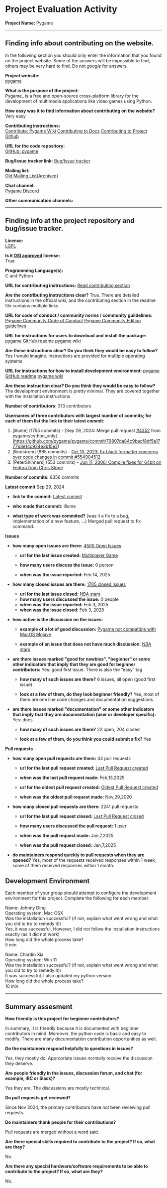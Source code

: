 # Project Evaluation Activity



__Project Name:__  Pygame


---

## Finding info about contributing on the website.

In the following section you should only enter the information that you
found on the project website. Some of the answers will be impossible to find, others
may be very hard to find. Do not _google_ for answers.

__Project website:__ \
[pygame](https://www.pygame.org/news)


__What is the purpose of the project:__ \
Pygame_ is a free and open-source cross-platform library
for the development of multimedia applications like video games using Python.


__How easy was it to find information about contributing on the website?__ \
Very easy


__Contributing instructions:__ \
[Contribute: Pygame Wiki](https://www.pygame.org/wiki/Contribute) 
[Contributing to Docs](https://github.com/pygame/pygame/tree/main/docs)
[Contributing to Project Github](https://github.com/pygame/pygame/blob/main/README.rst#contribute)

__URL for the code repository:__ \
[GitHub: pygame](https://github.com/pygame/pygame)

__Bug/Issue tracker link:__
[Bug/Issue tracker](https://github.com/pygame/pygame/issues)

__Mailing list:__ \
[Old Mailing List(Archived)](https://archives.seul.org/pygame/users/)

__Chat channel:__ \
[Pygame Discord](https://discord.com/invite/pygame)

__Other communication channels:__ 


---

## Finding info at the project repository and bug/issue tracker.

__License:__ \
[LGPL](https://opensource.org/license/lgpl-2-1)

__Is it [OSI approved](https://opensource.org/licenses/alphabetical) license:__ \
True

__Programming Language(s):__ \
C and Python

__URL for contributing instructions:__ [Read contributing section](https://github.com/pygame/pygame?tab=readme-ov-file) 

__Are the contributing instructions clear?__ True. There are detailed instructions in the official wiki, and the contributing section in the readme file contains multiple links.


__URL for code of conduct / community norms / community guildelines:__ [Pygame Community Code of Conduct](https://github.com/pygame-community/pygame.community?tab=coc-ov-file#pygame-community-code-of-conduct)
[Pygame Community Edition guidelines](https://github.com/pygame-community/pygame-ce/wiki/Contribution-guidelines) 

__URL for instructions for users to download and install the package:__  [pygame GitHub readme](https://github.com/pygame/pygame?tab=readme-ov-file)
[pygame wiki](https://www.pygame.org/wiki/GettingStarted)


__Are these instructions clear? Do you think they would be easy to follow?__ Yes I would imagine. Instructions are provided for multiple operating systems


__URL for instructions for how to install development environment:__ [pygame GitHub readme](https://github.com/pygame/pygame?tab=readme-ov-file)
[pygame wiki](https://www.pygame.org/wiki/GettingStarted)


__Are these instruction clear? Do you think they would be easy to follow?__ The development environment is pretty minimal. They are covered together with the installation instructions


__Number of contributors:__ 313 contributors


__Usernames of three contributors with largest number of commits; for
each of them list the link to their latest commit__:

1. [illume] (1755 commits) - [Sep 29, 2024: Merge pull request [#4352](https://github.com/pygame/pygame/pull/4352) from pygame/cython_only](https://github.com/pygame/pygame/commit/79807da84c9bacf8df5a177763e14c924e3b15e2)
2. [llindstrom] (865 commits) - [Oct 13, 2023: fix black formatter concerns over code changes in commit #554904512](https://github.com/pygame/pygame/commit/08e3c50d725d9508ab499abf1d1083d8c6197194)
3. [PeterShinners] (553 commits) - [Jun 11, 2006: Compile fixes for 64bit on Fedora from Chris Stone](https://github.com/pygame/pygame/commit/9f4547e5e394ed8b8e31b978b0ae613f997595f8)


__Number of commits:__ 9356 commits

__Latest commit__ Sep 29, 2024

- __link to the commit:__ [Latest commit](https://github.com/pygame/pygame/commit/79807da84c9bacf8df5a177763e14c924e3b15e2)

- __who made that commit:__ illume

- __what type of work was commited?__ (was it a fix to a bug, implementation of a new feature, ...) Merged pull request to fix command.


__Issues__

- __how many open issues are there:__ [4500 Open Issues](https://github.com/pygame/pygame/issues)

    - __url for the last issue created:__ [Multiplayer Game](https://github.com/pygame/pygame/issues/4454)

    - __how many users discuss the issue:__ 0 person
    
    - __when was the issue reported:__ Feb 14, 2025
    

- __how many closed issues are there:__ [1705 closed issues](https://github.com/pygame/pygame/issues?q=is%3Aissue%20state%3Aclosed)
    - __url for the last issue closed:__ [NBA stars](https://github.com/pygame/pygame/issues/4442)
    - __how many users discussed the issue:__ 0 people
    - __when was the issue reported:__ Feb 3, 2025
    - __when was the issue closed:__ Feb 3, 2025

- __how active is the discussion on the issues:__ 

    - __example of a lot of good discussion:__ [Pygame not compatible with MacOS Mojave](https://github.com/pygame/pygame/issues/555)
    
    - __example of an issue that does not have much discussion:__ [NBA stars](https://github.com/pygame/pygame/issues/4442)



- __are there issues marked "good for newbies", "beginner" or some other indicators that imply that they are good for beginner contributors:__ Yes: good first issue. There is also the “easy” tag

    - __how many of such issues are there?__ 6 issues, all open (good first issue)
    
    - __look at a few of them, do they look beginner friendly?__ Yes, most of them are one line code changes and documentation suggestions



- __are there issues marked "documentation" or some other indicators that imply that they are documentation (user or developer specific):__ Yes: docs

    - __how many of such issues are there?__ 22 open, 204 closed
    
    - __look at a few of them, do you think you could submit a fix?__ Yes



__Pull requests__

- __how many open pull requests are there:__ 44 pull requests

    - __url for the last pull request created:__ [Last Pull Request created](https://github.com/pygame/pygame/pull/4453) 
    
    - __when was the last pull request made:__ Feb,13,2025

    - __url for the oldest pull request created:__ [Oldest Pull Request created](https://github.com/pygame/pygame/pull/2340)
    
    - __when was the oldest pull request made:__ Nov,29,2020

- __how many closed pull requests are there:__ 2241 pull requests

    - __url for the last pull request closed:__ [Last Pull Request closed](https://github.com/pygame/pygame/pull/4426)
    
    - __how many users discussed the pull request:__ 1 user
    
    - __when was the pull request made:__  Jan,7,2025
    
    - __when was the pull request closed:__ Jan,7,2025
    

- __do maintainers respond quickly to pull requests when they are opened?__ Yes, most of the requests received responses within 1 week, some of them received responses within 1 month.


## Development Environment 

Each member of your group should attempt to configure the development environment
for this project. Complete the following for each member:

Name: Johnny Ding  
Operating system: Mac OSX  
Was the installation successful? (if not, explain what went wrong and
what you did to try to remedy it)\  
Yes, it was successful. However, I did not follow the installation instructions exactly (as it did not work)  
How long did the whole process take?  
5 min  

Name: Chardin Xia  
Operating system: Win 11  
Was the installation successful? (if not, explain what went wrong and
what you did to try to remedy it)\  
It was successful. I also updated my python version.  
How long did the whole process take?  
10 min  

---


## Summary assesment
__How friendly is this project for beginner contributors?__

In summary, it is friendly because it is documented with beginner contributors in mind. Moreover, the python code is basic and easy to modify. There are many documentation contribution opportunities as well.

__Do the maintainers respond helpfully to questions in issues?__

Yes, they mostly do. Appropriate issues normally receive the discussion they deserve.

__Are people friendly in the issues, discussion forum, and chat (for example, IRC or Slack)?__

Yes they are. The discussions are mostly technical.

__Do pull requests get reviewed?__

Since Nov 2024, the primary contributors have not been reviewing pull requests.

__Do maintainers thank people for their contributions?__

Pull requests are merged without a word said.

__Are there special skills required to contribute to the project? If so, what are they?__

No.

__Are there any special hardware/software requirements to be able to contribute to the project? If so, what are they?__

No.
